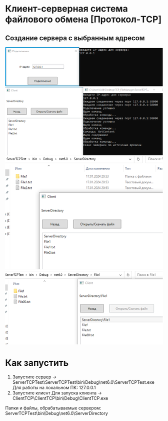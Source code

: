 # Клиент-серверная система файлового обмена [Протокол-TCP]
## Создание сервера с выбранным адресом
![Изображение](https://raw.githubusercontent.com/BlackKronos2/TCP_FileManager/master/Images/1.png)
![Изображение](https://raw.githubusercontent.com/BlackKronos2/TCP_FileManager/master/Images/2.png)
![Изображение](https://raw.githubusercontent.com/BlackKronos2/TCP_FileManager/master/Images/3.png)
![Изображение](https://raw.githubusercontent.com/BlackKronos2/TCP_FileManager/master/Images/4.png)
# Как запустить

1) Запустите сервер -> ServerTCPTest\ServerTCPTest\bin\Debug\net6.0\ServerTCPTest.exe
Для работы на локальном ПК: 127.0.0.1
2) Запустите клиент
Для запуска клиента -> ClientTCP\ClientTCP\bin\Debug\ClientTCP.exe

Папки и файлы, обрабатываемые сервером: ServerTCPTest\bin\Debug\net6.0\ServerDirectory